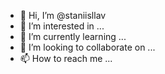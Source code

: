 - 👋 Hi, I’m @staniisllav
- 👀 I’m interested in ...
- 🌱 I’m currently learning ...
- 💞️ I’m looking to collaborate on ...
- 📫 How to reach me ...

<!---
staniisllav/staniisllav is a ✨ special ✨ repository because its `README.md` (this file) appears on your GitHub profile.
You can click the Preview link to take a look at your changes.
--->

